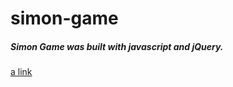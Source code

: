 # simon-game

##### Simon Game was built with javascript and jQuery.

[a link](https://junjie-w.github.io/simon-game/)
